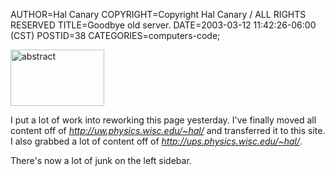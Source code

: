 AUTHOR=Hal Canary
COPYRIGHT=Copyright Hal Canary / ALL RIGHTS RESERVED
TITLE=Goodbye old server.
DATE=2003-03-12 11:42:26-06:00 (CST)
POSTID=38
CATEGORIES=computers-code;

<img src="/art/kc2_s.jpg" alt="abstract" width="150" height="90" />

I put a lot of work into reworking this page yesterday. I've finally moved all content off of _http://uw.physics.wisc.edu/~hal/_ and transferred it to this site. I also grabbed a lot of content off of _http://ups.physics.wisc.edu/~hal/_.

There's now a lot of junk on the left sidebar.

